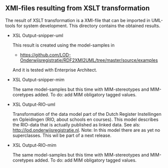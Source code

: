 ## XMI-files resulting from XSLT transformation

The result of XSLT transformation is a XMI-file that can be imported in UML-tools for system development.  This directory contains the obtained results.

* XSL Output-snipper-uml

  This result is created using the model-samples in 
  - https://github.com/LOD-Onderwijsregistratie/RDF2XMI2UML/tree/master/source/examples

  And it is tested with Enterprise Architect.  

*  XSL Output-snipper-mim

   The same model-samples but this time with MIM-stereotypes and MIM-coretypes added. To do: add MIM obligatory tagged values.

*  XSL Output-RIO-uml

   Transformation of the data model part of the Dutch Register Instellingen en Opleidingen (RIO, about schools en courses). This model describes the RIO-data that is actually published as linked data. See als:  http://lod.onderwijsregistratie.nl.  Note: In this model there are as yet no superclasses. This wil be part of a next release. 

*  XSL Output-RIO-mim

   The same model-samples but this time with MIM-stereotypes and MIM-coretypes added. To do: add MIM obligatory tagged values.


